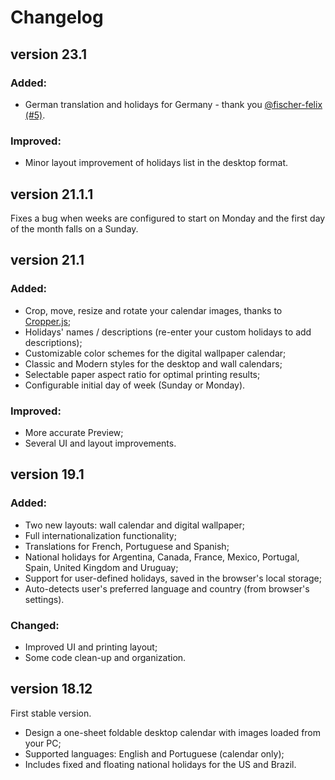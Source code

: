 Changelog
=========

## version 23.1

### Added:

+ German translation and holidays for Germany - thank you [@fischer-felix](https://github.com/fischer-felix) [(#5)](https://github.com/hvianna/desktopCal.js/pull/5).

### Improved:

+ Minor layout improvement of holidays list in the desktop format.


## version 21.1.1

Fixes a bug when weeks are configured to start on Monday and the first day of the month falls on a Sunday.


## version 21.1

### Added:

+ Crop, move, resize and rotate your calendar images, thanks to [Cropper.js](https://github.com/fengyuanchen/cropperjs);
+ Holidays' names / descriptions (re-enter your custom holidays to add descriptions);
+ Customizable color schemes for the digital wallpaper calendar;
+ Classic and Modern styles for the desktop and wall calendars;
+ Selectable paper aspect ratio for optimal printing results;
+ Configurable initial day of week (Sunday or Monday).

### Improved:

+ More accurate Preview;
+ Several UI and layout improvements.


## version 19.1

### Added:

+ Two new layouts: wall calendar and digital wallpaper;
+ Full internationalization functionality;
+ Translations for French, Portuguese and Spanish;
+ National holidays for Argentina, Canada, France, Mexico, Portugal, Spain, United Kingdom and Uruguay;
+ Support for user-defined holidays, saved in the browser's local storage;
+ Auto-detects user's preferred language and country (from browser's settings).

### Changed:

+ Improved UI and printing layout;
+ Some code clean-up and organization.


## version 18.12

First stable version.

+ Design a one-sheet foldable desktop calendar with images loaded from your PC;
+ Supported languages: English and Portuguese (calendar only);
+ Includes fixed and floating national holidays for the US and Brazil.

